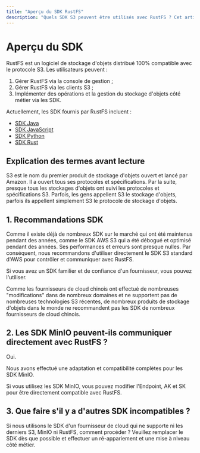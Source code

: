 ```yaml
---
title: "Aperçu du SDK RustFS"
description: "Quels SDK S3 peuvent être utilisés avec RustFS ? Cet article fournit une explication détaillée."
---
```


# Aperçu du SDK

RustFS est un logiciel de stockage d'objets distribué 100% compatible avec le protocole S3. Les utilisateurs peuvent :

1. Gérer RustFS via la console de gestion ;
2. Gérer RustFS via les clients S3 ;
3. Implémenter des opérations et la gestion du stockage d'objets côté métier via les SDK.

Actuellement, les SDK fournis par RustFS incluent :

- [SDK Java](./java.md)
- [SDK JavaScript](./javascript.md)
- [SDK Python](./python.md)
- [SDK Rust](./rust.md)

## Explication des termes avant lecture

S3 est le nom du premier produit de stockage d'objets ouvert et lancé par Amazon. Il a ouvert tous ses protocoles et spécifications. Par la suite, presque tous les stockages d'objets ont suivi les protocoles et spécifications S3. Parfois, les gens appellent S3 le stockage d'objets, parfois ils appellent simplement S3 le protocole de stockage d'objets.

## 1. Recommandations SDK

Comme il existe déjà de nombreux SDK sur le marché qui ont été maintenus pendant des années, comme le SDK AWS S3 qui a été débogué et optimisé pendant des années. Ses performances et erreurs sont presque nulles. Par conséquent, nous recommandons d'utiliser directement le SDK S3 standard d'AWS pour contrôler et communiquer avec RustFS.

Si vous avez un SDK familier et de confiance d'un fournisseur, vous pouvez l'utiliser.

Comme les fournisseurs de cloud chinois ont effectué de nombreuses "modifications" dans de nombreux domaines et ne supportent pas de nombreuses technologies S3 récentes, de nombreux produits de stockage d'objets dans le monde ne recommandent pas les SDK de nombreux fournisseurs de cloud chinois.

## 2. Les SDK MinIO peuvent-ils communiquer directement avec RustFS ?

Oui.

Nous avons effectué une adaptation et compatibilité complètes pour les SDK MinIO.

Si vous utilisez les SDK MinIO, vous pouvez modifier l'Endpoint, AK et SK pour être directement compatible avec RustFS.

## 3. Que faire s'il y a d'autres SDK incompatibles ?

Si nous utilisons le SDK d'un fournisseur de cloud qui ne supporte ni les derniers S3, MinIO ni RustFS, comment procéder ?
Veuillez remplacer le SDK dès que possible et effectuer un ré-appariement et une mise à niveau côté métier.